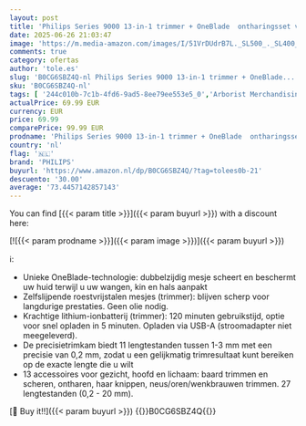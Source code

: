 ```yaml
---
layout: post
title: 'Philips Series 9000 13-in-1 trimmer + OneBlade  ontharingsset voor het hele lichaam  nauwkeurig trimmen  strakke lijnen  eenvoudig scheren  27 lengtestanden  0 2-20 mm   model MG9530/15 '
date: 2025-06-26 21:03:47
image: 'https://m.media-amazon.com/images/I/51VrDUdrB7L._SL500_._SL400_.jpg'
comments: true
category: ofertas
author: 'tole.es'
slug: 'B0CG6SBZ4Q-nl Philips Series 9000 13-in-1 trimmer + OneBlade...'
sku: 'B0CG6SBZ4Q-nl'
tags: [ '244c010b-7c1b-4fd6-9ad5-8ee79ee553e5_0','Arborist Merchandising Root','Beauty','Beauty & persoonlijke verzorging','Haartrimmers & lichaamsgroomers','Heren trimmers & lichaamsgroomers','Lichaamsgroomers voor heren','Persoonlijke Verzorgingsapparaten','Scheer- & ontharingsproducten','Scheren en ontharen','Self Service','Special Features Stores','philips','🇳🇱', ]
actualPrice: 69.99 EUR
currency: EUR
price: 69.99
comparePrice: 99.99 EUR
prodname: 'Philips Series 9000 13-in-1 trimmer + OneBlade  ontharingsset voor het hele lichaam  nauwkeurig trimmen  strakke lijnen  eenvoudig scheren  27 lengtestanden  0 2-20 mm   model MG9530/15 '
country: 'nl'
flag: '🇳🇱'
brand: 'PHILIPS'
buyurl: 'https://www.amazon.nl/dp/B0CG6SBZ4Q/?tag=tolees0b-21'
descuento: '30.00'
average: '73.4457142857143'
---
```


You can find [{{< param title >}}]({{< param buyurl >}}) with a discount here:

[![{{< param prodname >}}]({{< param image >}})]({{< param buyurl >}})

ℹ️:

- Unieke OneBlade-technologie: dubbelzijdig mesje scheert en beschermt uw huid terwijl u uw wangen, kin en hals aanpakt
- Zelfslijpende roestvrijstalen mesjes (trimmer): blijven scherp voor langdurige prestaties. Geen olie nodig.
- Krachtige lithium-ionbatterij (trimmer): 120 minuten gebruikstijd, optie voor snel opladen in 5 minuten. Opladen via USB-A (stroomadapter niet meegeleverd).
- De precisietrimkam biedt 11 lengtestanden tussen 1-3 mm met een precisie van 0,2 mm, zodat u een gelijkmatig trimresultaat kunt bereiken op de exacte lengte die u wilt
- 13 accessoires voor gezicht, hoofd en lichaam: baard trimmen en scheren, ontharen, haar knippen, neus/oren/wenkbrauwen trimmen. 27 lengtestanden (0,2 - 20 mm).

[🛒 Buy it!!]({{< param buyurl >}})
{{<world>}}B0CG6SBZ4Q{{</world>}}

